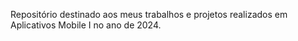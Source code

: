 Repositório destinado aos meus trabalhos e projetos realizados em Aplicativos Mobile I no ano de 2024.
